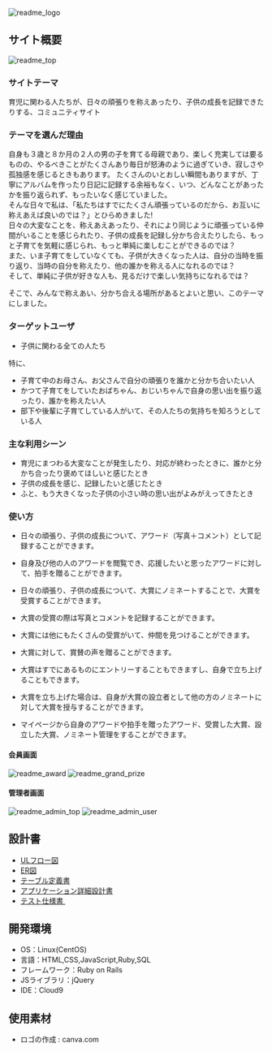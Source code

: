 ![readme_logo](https://github.com/user-attachments/assets/ad4e0d94-9e2a-4937-ab85-f376cc37b060)

## サイト概要
![readme_top](https://github.com/user-attachments/assets/e2784414-8582-4d00-8d2f-78a1ab631c2f)

### サイトテーマ
育児に関わる人たちが、日々の頑張りを称えあったり、子供の成長を記録できたりする、コミュニティサイト
​
### テーマを選んだ理由
自身も３歳と８か月の２人の男の子を育てる母親であり、楽しく充実しては要るものの、やるべきことがたくさんあり毎日が怒涛のように過ぎていき、寂しさや孤独感を感じるときもあります。
たくさんのいとおしい瞬間もありますが、丁寧にアルバムを作ったり日記に記録する余裕もなく、いつ、どんなことがあったかを振り返られず、もったいなく感じていました。<br>
そんな日々で私は、「私たちはすでにたくさん頑張っているのだから、お互いに称えあえば良いのでは？」とひらめきました!<br>
日々の大変なことを、称えあえあったり、それにより同じように頑張っている仲間がいることを感じられたり、子供の成長を記録し分かち合えたりしたら、もっと子育てを気軽に感じられ、もっと単純に楽しむことができるのでは？<br>
また、いま子育てをしていなくても、子供が大きくなった人は、自分の当時を振り返り、当時の自分を称えたり、他の誰かを称える人になれるのでは？<br>
そして、単純に子供が好きな人も、見るだけで楽しい気持ちになれるでは？<br>

そこで、みんなで称えあい、分かち合える場所があるとよいと思い、このテーマにしました。​

### ターゲットユーザ
- 子供に関わる全ての人たち<br>

特に、
- 子育て中のお母さん、お父さんで自分の頑張りを誰かと分かち合いたい人
- かつて子育てをしていたおばちゃん、おじいちゃんで自身の思い出を振り返ったり、誰かを称えたい人
- 部下や後輩に子育てしている人がいて、その人たちの気持ちを知ろうとしている人

### 主な利用シーン
- 育児にまつわる大変なことが発生したり、対応が終わったときに、誰かと分かち合ったり褒めてほしいと感じたとき
- 子供の成長を感じ、記録したいと感じたとき
- ふと、もう大きくなった子供の小さい時の思い出がよみがえってきたとき
​
### 使い方
- 日々の頑張り、子供の成長について、アワード（写真＋コメント）として記録することができます。
- 自身及び他の人のアワードを閲覧でき、応援したいと思ったアワードに対して、拍手を贈ることができます。

- 日々の頑張り、子供の成長について、大賞にノミネートすることで、大賞を受賞することができます。
- 大賞の受賞の際は写真とコメントを記録することができます。
- 大賞には他にもたくさんの受賞がいて、仲間を見つけることができます。
- 大賞に対して、賞賛の声を贈ることができます。

- 大賞はすでにあるものにエントリーすることもできますし、自身で立ち上げることもできます。
- 大賞を立ち上げた場合は、自身が大賞の設立者として他の方のノミネートに対して大賞を授与することができます。

- マイページから自身のアワードや拍手を贈ったアワード、受賞した大賞、設立した大賞、ノミネート管理をすることができます。


#### 会員画面
![readme_award](https://github.com/user-attachments/assets/2333015d-18f0-4f77-84a5-9ccef63bd046)
![readme_grand_prize](https://github.com/user-attachments/assets/ed670f4f-1d7e-4a8f-a4f1-48b4f66a119b)

#### 管理者画面
![readme_admin_top](https://github.com/user-attachments/assets/d9d71bd7-3b79-4c09-998d-7bf96abc35c6)
![readme_admin_user](https://github.com/user-attachments/assets/275fd9fd-d86a-4298-8606-f3b8472bbf22)

## 設計書
- [ ULフロー図 ](https://app.diagrams.net/#G1egRZsf9goaXpPlkSF_X4x5BKg0KqZmuM#%7B%22pageId%22%3A%22vM_IINC7GvCu65bmRso6%22%7D)
- [ ER図 ](https://app.diagrams.net/#G1GkH-bjAuObEUnXnBFJ5eA8Ljpb3CH6jq#%7B%22pageId%22%3A%22R2lEEEUBdFMjLlhIrx00%22%7D)
- [ テーブル定義書 ](https://docs.google.com/spreadsheets/d/10KsQRCorEq2EjdCFqAJHkodJjF2AwNHJOZSbTngyhWU/edit?gid=2018117380#gid=2018117380)
- [ アプリケーション詳細設計書 ](https://docs.google.com/spreadsheets/d/1eX3RK9tPRO7JskbN145NVe73VDO5KBbRvLUcWc_5gmI/edit?gid=906767343#gid=906767343)
- [ テスト仕様書 ](https://docs.google.com/spreadsheets/d/1A1OlcHeP7gHicXZ550HddY4yGJYvM8ET/edit?gid=890261234#gid=890261234)
​
## 開発環境
- OS：Linux(CentOS)
- 言語：HTML,CSS,JavaScript,Ruby,SQL
- フレームワーク：Ruby on Rails
- JSライブラリ：jQuery
- IDE：Cloud9
​
## 使用素材
- ロゴの作成 : canva.com